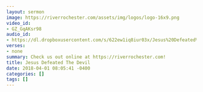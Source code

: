 ```yaml
---
layout: sermon
image: https://riverrochester.com/assets/img/logos/logo-16x9.png
video_id:
- GZ_GqAKsr98
audio_id:
- https://dl.dropboxusercontent.com/s/622ew1iq8iur03x/Jesus%20Defeated%20The%20Devil.mp3?dl=0
verses:
- none
summary: Check us out online at https://riverrochester.com!
title: Jesus Defeated The Devil
date: 2018-04-01 08:05:41 -0400
categories: []
tags: []
---
```

